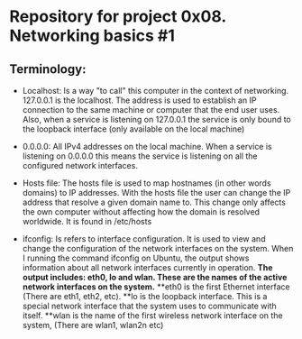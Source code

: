 # Repository for project 0x08. Networking basics #1

## Terminology:
* Localhost:
Is a way "to call" this computer in the context of networking.
127.0.0.1 is the localhost. The address is used to establish an IP connection to the same machine or computer that the end user uses. Also, when a service is listening on 127.0.0.1 the service is only bound to the loopback interface (only available on the local machine)

* 0.0.0.0:
All IPv4 addresses on the local machine. When a service is listening on 0.0.0.0 this means the service is listening on all the configured network interfaces.

* Hosts file:
The hosts file is used to map hostnames (in other words domains) to IP addresses. With the hosts file the user can change the IP address that resolve a given domain name to. This change only affects the own computer without affecting how the domain is resolved worldwide. It is found in /etc/hosts

* ifconfig:
Is refers to interface configuration. It is used to view and change the configuration of the network interfaces on the system. When I running the command ifconfig on Ubuntu, the output shows information about all network interfaces currently in operation. **The output includes: eth0, lo and wlan. These are the names of the active network interfaces on the system.** **eth0 is the first Ethernet interface (There are eth1, eth2, etc). **lo is the loopback interface. This is a special network interface that the system uses to communicate with itself. **wlan is the name of the first wireless network interface on the system, (There are wlan1, wlan2n etc)
